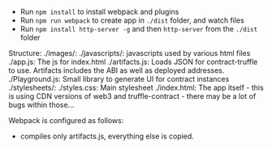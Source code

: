 - Run `npm install` to install webpack and plugins
- Run `npm run webpack` to create app in `./dist` folder, and watch files
- Run `npm install http-server -g` and then `http-server` from the `./dist` folder

Structure:
./images/:
./javascripts/: javascripts used by various html files
	./app.js:  The js for index.html
	./artifacts.js:  Loads JSON for contract-truffle to use.
					 Artifacts includes the ABI as well as deployed addresses.
	./Playground.js:  Small library to generate UI for contract instances
./stylesheets/:
	./styles.css:  Main stylesheet
./index.html:  The app itself
	- this is using CDN versions of web3 and truffle-contract
	- there may be a lot of bugs within those...

Webpack is configured as follows:
- compiles only artifacts.js, everything else is copied.